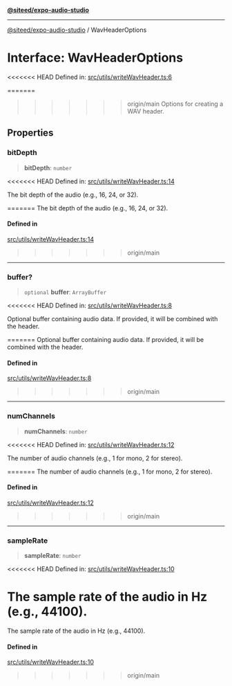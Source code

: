 [**@siteed/expo-audio-studio**](../README.md)

***

[@siteed/expo-audio-studio](../README.md) / WavHeaderOptions

# Interface: WavHeaderOptions

<<<<<<< HEAD
Defined in: [src/utils/writeWavHeader.ts:6](https://github.com/deeeed/expo-audio-stream/blob/e90b868a404df260dd0a517e22d7898d08118617/packages/expo-audio-studio/src/utils/writeWavHeader.ts#L6)

=======
>>>>>>> origin/main
Options for creating a WAV header.

## Properties

### bitDepth

> **bitDepth**: `number`

<<<<<<< HEAD
Defined in: [src/utils/writeWavHeader.ts:14](https://github.com/deeeed/expo-audio-stream/blob/e90b868a404df260dd0a517e22d7898d08118617/packages/expo-audio-studio/src/utils/writeWavHeader.ts#L14)

The bit depth of the audio (e.g., 16, 24, or 32).

=======
The bit depth of the audio (e.g., 16, 24, or 32).

#### Defined in

[src/utils/writeWavHeader.ts:14](https://github.com/deeeed/expo-audio-stream/blob/391ce6bcc63b985ab716f16d8cf5ddac64968b09/packages/expo-audio-studio/src/utils/writeWavHeader.ts#L14)

>>>>>>> origin/main
***

### buffer?

> `optional` **buffer**: `ArrayBuffer`

<<<<<<< HEAD
Defined in: [src/utils/writeWavHeader.ts:8](https://github.com/deeeed/expo-audio-stream/blob/e90b868a404df260dd0a517e22d7898d08118617/packages/expo-audio-studio/src/utils/writeWavHeader.ts#L8)

Optional buffer containing audio data. If provided, it will be combined with the header.

=======
Optional buffer containing audio data. If provided, it will be combined with the header.

#### Defined in

[src/utils/writeWavHeader.ts:8](https://github.com/deeeed/expo-audio-stream/blob/391ce6bcc63b985ab716f16d8cf5ddac64968b09/packages/expo-audio-studio/src/utils/writeWavHeader.ts#L8)

>>>>>>> origin/main
***

### numChannels

> **numChannels**: `number`

<<<<<<< HEAD
Defined in: [src/utils/writeWavHeader.ts:12](https://github.com/deeeed/expo-audio-stream/blob/e90b868a404df260dd0a517e22d7898d08118617/packages/expo-audio-studio/src/utils/writeWavHeader.ts#L12)

The number of audio channels (e.g., 1 for mono, 2 for stereo).

=======
The number of audio channels (e.g., 1 for mono, 2 for stereo).

#### Defined in

[src/utils/writeWavHeader.ts:12](https://github.com/deeeed/expo-audio-stream/blob/391ce6bcc63b985ab716f16d8cf5ddac64968b09/packages/expo-audio-studio/src/utils/writeWavHeader.ts#L12)

>>>>>>> origin/main
***

### sampleRate

> **sampleRate**: `number`

<<<<<<< HEAD
Defined in: [src/utils/writeWavHeader.ts:10](https://github.com/deeeed/expo-audio-stream/blob/e90b868a404df260dd0a517e22d7898d08118617/packages/expo-audio-studio/src/utils/writeWavHeader.ts#L10)

The sample rate of the audio in Hz (e.g., 44100).
=======
The sample rate of the audio in Hz (e.g., 44100).

#### Defined in

[src/utils/writeWavHeader.ts:10](https://github.com/deeeed/expo-audio-stream/blob/391ce6bcc63b985ab716f16d8cf5ddac64968b09/packages/expo-audio-studio/src/utils/writeWavHeader.ts#L10)
>>>>>>> origin/main
